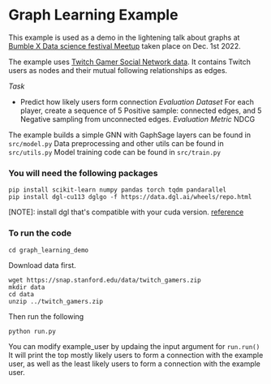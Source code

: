 # Graph Learning Example
This example is used as a demo in the lightening talk about graphs at [Bumble X Data science festival Meetup](https://datasciencefestival.com/session/bumble-event-panel/) taken place on Dec. 1st 2022.

The example uses [Twitch Gamer Social Network data](https://snap.stanford.edu/data/twitch_gamers.html). It contains Twitch users as nodes and their mutual following relationships as edges. 

*_Task_*
- Predict how likely users form connection
*_Evaluation Dataset_*
For each player, create a sequence of 5 Positive sample: connected edges, and 5 Negative sampling from unconnected edges.
*_Evaluation Metric_*
NDCG


The example builds a simple GNN with GaphSage layers can be found in `src/model.py`
Data preprocessing and other utils can be found in `src/utils.py`
Model training code can be found in `src/train.py`

### You will need the following packages
```
pip install scikit-learn numpy pandas torch tqdm pandarallel
pip install dgl-cu113 dglgo -f https://data.dgl.ai/wheels/repo.html
```
[NOTE]: install dgl that's compatible with your cuda version. [reference](https://www.dgl.ai/pages/start.html)


### To run the code
```
cd graph_learning_demo
```
Download data first.
```
wget https://snap.stanford.edu/data/twitch_gamers.zip
mkdir data
cd data
unzip ../twitch_gamers.zip
```

Then run the following
```
python run.py
```

You can modify example_user by updaing the input argument for `run.run()`
It will print the top mostly likely users to form a connection with the example user, as well as the least likely users to form a connection with the example user. 